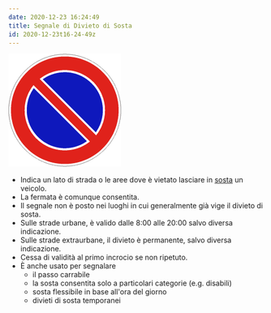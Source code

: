 ```yaml
---
date: 2020-12-23 16:24:49
title: Segnale di Divieto di Sosta
id: 2020-12-23t16-24-49z
---
```


![cerchio blu bordo rosso sbarra diagonale rossa](./images/divieto-sosta.png)

- Indica un lato di strada o le aree dove è vietato lasciare in
  [sosta](./2020-12-23t16-25-56z.md) un veicolo.
- La fermata è comunque consentita.
- Il segnale non è posto nei luoghi in cui generalmente già vige il divieto di
  sosta.
- Sulle strade urbane, è valido dalle 8:00 alle 20:00 salvo diversa indicazione.
- Sulle strade extraurbane, il divieto è permanente, salvo diversa indicazione.
- Cessa di validità al primo incrocio se non ripetuto.
- È anche usato per segnalare
  - il passo carrabile
  - la sosta consentita solo a particolari categorie (e.g. disabili)
  - sosta flessibile in base all'ora del giorno
  - divieti di sosta temporanei
